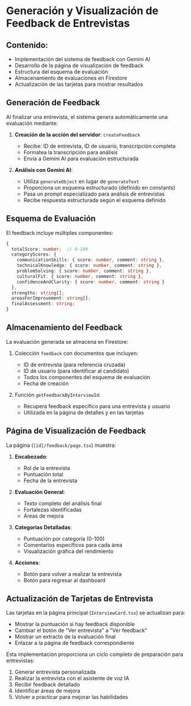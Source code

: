 # Generación y Visualización de Feedback de Entrevistas

## Contenido:

- Implementación del sistema de feedback con Gemini AI
- Desarrollo de la página de visualización de feedback
- Estructura del esquema de evaluación
- Almacenamiento de evaluaciones en Firestore
- Actualización de las tarjetas para mostrar resultados

## Generación de Feedback

Al finalizar una entrevista, el sistema genera automáticamente una evaluación mediante:

1. **Creación de la acción del servidor**: `createFeedback`

   - Recibe: ID de entrevista, ID de usuario, transcripción completa
   - Formatea la transcripción para análisis
   - Envía a Gemini AI para evaluación estructurada

2. **Análisis con Gemini AI**:
   - Utiliza `generateObject` en lugar de `generateText`
   - Proporciona un esquema estructurado (definido en constants)
   - Pasa un prompt especializado para análisis de entrevistas
   - Recibe respuesta estructurada según el esquema definido

## Esquema de Evaluación

El feedback incluye múltiples componentes:

```typescript
{
  totalScore: number;  // 0-100
  categoryScores: {
    communicationSkills: { score: number, comment: string },
    technicalKnowledge: { score: number, comment: string },
    problemSolving: { score: number, comment: string },
    culturalFit: { score: number, comment: string },
    confidenceAndClarity: { score: number, comment: string }
  },
  strengths: string[];
  areasForImprovement: string[];
  finalAssessment: string;
}
```

## Almacenamiento del Feedback

La evaluación generada se almacena en Firestore:

1. Colección `feedback` con documentos que incluyen:

   - ID de entrevista (para referencia cruzada)
   - ID de usuario (para identificar al candidato)
   - Todos los componentes del esquema de evaluación
   - Fecha de creación

2. Función `getFeedbackByInterviewId`:
   - Recupera feedback específico para una entrevista y usuario
   - Utilizada en la página de detalles y en las tarjetas

## Página de Visualización de Feedback

La página (`[id]/feedback/page.tsx`) muestra:

1. **Encabezado**:

   - Rol de la entrevista
   - Puntuación total
   - Fecha de la entrevista

2. **Evaluación General**:

   - Texto completo del análisis final
   - Fortalezas identificadas
   - Áreas de mejora

3. **Categorías Detalladas**:

   - Puntuación por categoría (0-100)
   - Comentarios específicos para cada área
   - Visualización gráfica del rendimiento

4. **Acciones**:
   - Botón para volver a realizar la entrevista
   - Botón para regresar al dashboard

## Actualización de Tarjetas de Entrevista

Las tarjetas en la página principal (`InterviewCard.tsx`) se actualizan para:

- Mostrar la puntuación si hay feedback disponible
- Cambiar el botón de "Ver entrevista" a "Ver feedback"
- Mostrar un extracto de la evaluación final
- Enlazar a la página de feedback correspondiente

Esta implementación proporciona un ciclo completo de preparación para entrevistas:

1. Generar entrevista personalizada
2. Realizar la entrevista con el asistente de voz IA
3. Recibir feedback detallado
4. Identificar áreas de mejora
5. Volver a practicar para mejorar las habilidades
